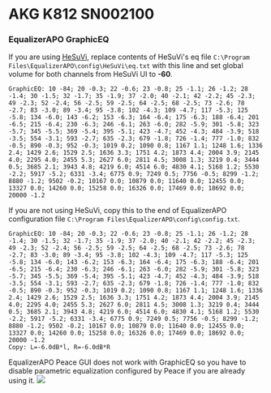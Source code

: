 # AKG K812 SN002100
### EqualizerAPO GraphicEQ
If you are using [HeSuVi](https://sourceforge.net/projects/hesuvi/), replace contents of HeSuVi's eq file `C:\Program Files\EqualizerAPO\config\HeSuVi\eq.txt` with this line and set global volume for both channels from HeSuVi UI to **-60**.
```
GraphicEQ: 10 -84; 20 -0.3; 22 -0.6; 23 -0.8; 25 -1.1; 26 -1.2; 28 -1.4; 30 -1.5; 32 -1.7; 35 -1.9; 37 -2.0; 40 -2.1; 42 -2.2; 45 -2.3; 49 -2.3; 52 -2.4; 56 -2.5; 59 -2.5; 64 -2.5; 68 -2.5; 73 -2.6; 78 -2.7; 83 -3.0; 89 -3.4; 95 -3.8; 102 -4.3; 109 -4.7; 117 -5.3; 125 -5.8; 134 -6.0; 143 -6.2; 153 -6.3; 164 -6.4; 175 -6.3; 188 -6.4; 201 -6.5; 215 -6.4; 230 -6.3; 246 -6.1; 263 -6.0; 282 -5.9; 301 -5.8; 323 -5.7; 345 -5.5; 369 -5.4; 395 -5.1; 423 -4.7; 452 -4.3; 484 -3.9; 518 -3.5; 554 -3.1; 593 -2.7; 635 -2.3; 679 -1.8; 726 -1.4; 777 -1.0; 832 -0.5; 890 -0.3; 952 -0.3; 1019 0.2; 1090 0.8; 1167 1.1; 1248 1.6; 1336 2.4; 1429 2.6; 1529 2.5; 1636 3.3; 1751 4.2; 1873 4.4; 2004 3.9; 2145 4.0; 2295 4.0; 2455 5.3; 2627 6.0; 2811 4.5; 3008 1.3; 3219 0.4; 3444 0.5; 3685 2.1; 3943 4.8; 4219 6.0; 4514 6.0; 4830 4.1; 5168 1.2; 5530 -2.2; 5917 -5.2; 6331 -3.4; 6775 0.9; 7249 0.5; 7756 -0.5; 8299 -1.2; 8880 -1.2; 9502 -0.2; 10167 0.0; 10879 0.0; 11640 0.0; 12455 0.0; 13327 0.0; 14260 0.0; 15258 0.0; 16326 0.0; 17469 0.0; 18692 0.0; 20000 -1.2
```
If you are not using HeSuVi, copy this to the end of EqualizerAPO configuration file `C:\Program Files\EqualizerAPO\config\config.txt`.
```
GraphicEQ: 10 -84; 20 -0.3; 22 -0.6; 23 -0.8; 25 -1.1; 26 -1.2; 28 -1.4; 30 -1.5; 32 -1.7; 35 -1.9; 37 -2.0; 40 -2.1; 42 -2.2; 45 -2.3; 49 -2.3; 52 -2.4; 56 -2.5; 59 -2.5; 64 -2.5; 68 -2.5; 73 -2.6; 78 -2.7; 83 -3.0; 89 -3.4; 95 -3.8; 102 -4.3; 109 -4.7; 117 -5.3; 125 -5.8; 134 -6.0; 143 -6.2; 153 -6.3; 164 -6.4; 175 -6.3; 188 -6.4; 201 -6.5; 215 -6.4; 230 -6.3; 246 -6.1; 263 -6.0; 282 -5.9; 301 -5.8; 323 -5.7; 345 -5.5; 369 -5.4; 395 -5.1; 423 -4.7; 452 -4.3; 484 -3.9; 518 -3.5; 554 -3.1; 593 -2.7; 635 -2.3; 679 -1.8; 726 -1.4; 777 -1.0; 832 -0.5; 890 -0.3; 952 -0.3; 1019 0.2; 1090 0.8; 1167 1.1; 1248 1.6; 1336 2.4; 1429 2.6; 1529 2.5; 1636 3.3; 1751 4.2; 1873 4.4; 2004 3.9; 2145 4.0; 2295 4.0; 2455 5.3; 2627 6.0; 2811 4.5; 3008 1.3; 3219 0.4; 3444 0.5; 3685 2.1; 3943 4.8; 4219 6.0; 4514 6.0; 4830 4.1; 5168 1.2; 5530 -2.2; 5917 -5.2; 6331 -3.4; 6775 0.9; 7249 0.5; 7756 -0.5; 8299 -1.2; 8880 -1.2; 9502 -0.2; 10167 0.0; 10879 0.0; 11640 0.0; 12455 0.0; 13327 0.0; 14260 0.0; 15258 0.0; 16326 0.0; 17469 0.0; 18692 0.0; 20000 -1.2
Copy: L=-6.0dB*l, R=-6.0dB*R
```
EqualizerAPO Peace GUI does not work with GraphicEQ so you have to disable parametric equalization configured by Peace if you are already using it.
![](https://raw.githubusercontent.com/jaakkopasanen/AutoEq/master/results/Headphone.com/innerfidelity/onear/AKG%20K812%20SN002100/AKG%20K812%20SN002100.png)
